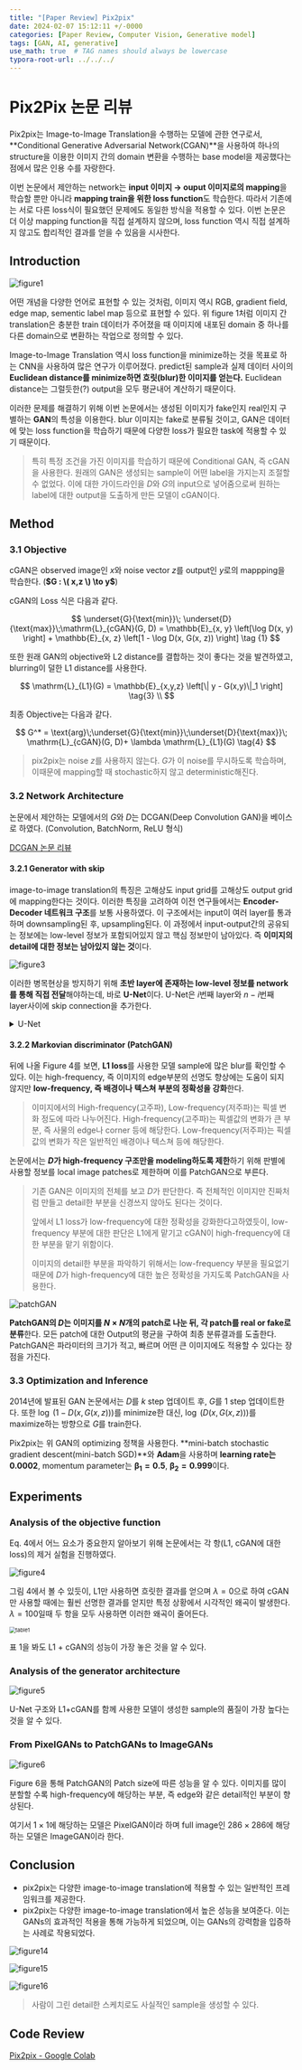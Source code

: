 ```yaml
---
title: "[Paper Review] Pix2pix"
date: 2024-02-07 15:12:11 +/-0000
categories: [Paper Review, Computer Vision, Generative model]
tags: [GAN, AI, generative]   
use_math: true  # TAG names should always be lowercase
typora-root-url: ../../../
---
```




# **Pix2Pix 논문 리뷰**

Pix2pix는 Image-to-Image Translation을 수행하는 모델에 관한 연구로서, **Conditional Generative Adversarial Network(CGAN)**을 사용하여 하나의 structure을 이용한 이미지 간의 domain 변환을 수행하는 base model을 제공했다는 점에서 많은 인용 수를 자랑한다.



이번 논문에서 제안하는 network는 **input 이미지 → ouput 이미지로의 mapping**을 학습할 뿐만 아니라 **mapping train을 위한 loss function**도 학습한다. 따라서 기존에는 서로 다른 loss식이 필요했던 문제에도 동일한 방식을 적용할 수 있다. 이번 논문은 더 이상 mapping function을 직접 설계하지 않으며, loss function 역시 직접 설계하지 않고도 합리적인 결과를 얻을 수 있음을 시사한다.



## **Introduction**

![figure1](/assets/img/pix2pix/figure1.png)

어떤 개념을 다양한 언어로 표현할 수 있는 것처럼, 이미지 역시 RGB, gradient field, edge map, sementic label map 등으로 표현할 수 있다. 위 figure 1처럼 이미지 간 translation은 충분한 train 데이터가 주어졌을 때 이미지에 내포된 domain 중 하나를 다른 domain으로 변환하는 작업으로 정의할 수 있다.

Image-to-Image Translation 역시 loss function을 minimize하는 것을 목표로 하는 CNN을 사용하여 많은 연구가 이루어졌다. predict된 sample과 실제 데이터 사이의 **Euclidean distance를 minimize하면 흐릿(blur)한 이미지를 얻는다.** Euclidean distance는 그럴듯한(?) output을 모두 평균내어 계산하기 때문이다.

이러한 문제를 해결하기 위해 이번 논문에서는 생성된 이미지가 fake인지 real인지 구별하는 **GAN**의 특성을 이용한다. blur 이미지는 fake로 분류될 것이고, GAN은 데이터에 맞는 loss function을 학습하기 때문에 다양한 loss가 필요한 task에 적용할 수 있기 때문이다.

> 특히 특정 조건을 가진 이미지를 학습하기 때문에 Conditional GAN, 즉 cGAN을 사용한다. 원래의 GAN은 생성되는 sample이 어떤 label을 가지는지 조절할수 없었다. 이에 대한 가이드라인을 $D$와 $G$의 input으로 넣어줌으로써 원하는 label에 대한 output을 도출하게 만든 모델이 cGAN이다.





## **Method**



### **3.1 Objective**



cGAN은 observed image인 $x$와 noise vector $z$를 output인 $y$로의 mappping을 학습한다. (**$G : \( x,z \) \to y$**)

cGAN의 Loss 식은 다음과 같다.



$$
\underset{G}{\text{min}}\; \underset{D}{\text{max}}\;\mathrm{L}_{cGAN}(G, D) = \mathbb{E}_{x, y} \left[\log D(x, y) \right] + \mathbb{E}_{x, z} \left[1 - \log D(x, G(x, z)) \right] \tag {1}
$$


또한 원래 GAN의 objective와 L2 distance를 결합하는 것이 좋다는 것을 발견하였고, blurring이 덜한 L1 distance를 사용한다.


$$
\mathrm{L}_{L1}(G) = \mathbb{E}_{x,y,z} \left[\| y - G(x,y)\|_1 \right] \tag{3} \\
$$


최종 Objective는 다음과 같다.


$$
G^* = \text{arg}\;\underset{G}{\text{min}}\;\underset{D}{\text{max}}\; \mathrm{L}_{cGAN}(G, D)+ \lambda \mathrm{L}_{L1}(G) \tag{4}
$$



> pix2pix는 noise $z$를 사용하지 않는다. $G$가 이 noise를 무시하도록 학습하며, 이때문에 mapping할 때 stochastic하지 않고 deterministic해진다.




### **3.2 Network Architecture**

논문에서 제안하는 모델에서의 $G$와 $D$는 DCGAN(Deep Convolution GAN)을 베이스로 하였다. (Convolution, BatchNorm, ReLU 형식)

[DCGAN 논문 리뷰](https://hahngyutak.github.io/posts/DCGAN/)



#### **3.2.1 Generator with skip**

 image-to-image translation의 특징은 고해상도 input grid를 고해상도 output grid에 mapping한다는 것이다. 이러한 특징을 고려하여 이전 연구들에서는 **Encoder-Decoder 네트워크 구조**를 보통 사용하였다. 이 구조에서는 input이 여러 layer를 통과하며 downsampling된 후, upsampling된다. 이 과정에서  input-output간의 공유되는 정보에는 low-level 정보가 포함되어있지 않고 핵심 정보만이 남아있다. 즉 **이미지의 detail에 대한 정보는 남아있지 않는 것**이다.



![figure3](/assets/img/pix2pix/figure3.png)

이러한 병목현상을 방지하기 위해 **초반 layer에 존재하는 low-level 정보를 network를 통해 직접 전달**해야하는데, 바로 **U-Net**이다. U-Net은 $i$번째 layer와 $n-i$번째 layer사이에 skip connection을 추가한다.

<details>
  <summary>U-Net</summary>

​     <img src="https://joungheekim.github.io/img/in-post/2020/2020-09-28/model_structure.gif" alt="unet_archi"> 

<a href="https://velog.io/@lighthouse97/UNet%EC%9D%98-%EC%9D%B4%ED%95%B4">U-net의 이해 </a>

</details>

#### **3.2.2 Markovian discriminator (PatchGAN)**

뒤에 나올 Figure 4를 보면, **L1 loss**를 사용한 모델 sample에 많은 blur를 확인할 수 있다. 이는 high-frequency, 즉 이미지의 edge부분의 선명도 향상에는 도움이 되지 않지만 **low-frequency, 즉 배경이나 텍스쳐 부분의 정확성을 강화**한다. 

> 이미지에서의 High-frequency(고주파), Low-frequency(저주파)는 픽셀 변화 정도에 따라 나누어진다. High-frequency(고주파)는 픽셀값의 변화가 큰 부분, 즉 사물의 edge나 corner 등에 해당한다. Low-frequency(저주파)는 픽셀값의 변화가 작은 일반적인 배경이나 텍스쳐 등에 해당한다.

논문에서는 **$D$가  high-frequency 구조만을 modeling하도록 제한**하기 위해 판별에 사용할 정보를 local image patches로 제한하며 이를 PatchGAN으로 부른다.

> 기존 GAN은 이미지의 전체를 보고 $D$가 판단한다. 즉 전체적인 이미지만 진짜처럼 만들고 detail한 부분을 신경쓰지 않아도 된다는 것이다. 
>
> 앞에서 L1 loss가 low-frequency에 대한 정확성을 강화한다고하였듯이, low-frequency 부분에 대한 판단은 L1에게 맡기고 cGAN이 high-frequency에 대한 부분을 맡기 위함이다. 
>
> 이미지의 detail한 부분을 파악하기 위해서는 low-frequency 부분을 필요없기 때문에 $D$가 high-frequency에 대한 높은 정확성을 가지도록 PatchGAN을 사용한다.



![patchGAN](/assets/img/pix2pix/patchGAN.png)

**PatchGAN의 $D$는 이미지를 $N \times N$개의 patch로 나눈 뒤, 각 patch를 real or fake로 분류**한다. 모든 patch에 대한 Output의 평균을 구하여 최종 분류결과를 도출한다. PatchGAN은 파라미터의 크기가 적고, 빠르며 어떤 큰 이미지에도 적용할 수 있다는 장점을 가진다.



### **3.3 Optimization and Inference**

2014년에 발표된 GAN 논문에서는 $D$를 $k$ step 업데이트 후, $G$를 1 step 업데이트한다. 또한 $\log \;(1-D(x, G(x,z)))$를 minimize한 대신, $\log \;(D(x,G(x, z)))$를 maximize하는 방향으로 $G$를 train한다. 

Pix2pix는 위 GAN의 optimizing 정책을 사용한다. **mini-batch stochastic gradient descent(mini-batch SGD)**와 **Adam**을 사용하며 **learning rate는 0.0002**, momentum parameter는 $\mathbf{\beta_1 = 0.5}$, $\mathbf{\beta_2 = 0.999}$이다.





## **Experiments**



### **Analysis of the objective function**

Eq. 4에서 어느 요소가 중요한지 알아보기 위해 논문에서는 각 항(L1, cGAN에 대한 loss)의 제거 실험을 진행하였다. 

![figure4](/assets/img/pix2pix/figure4.png)

그림 4에서 볼 수 있듯이, L1만 사용하면 흐릿한 결과를 얻으며 $\lambda = 0$으로 하여 cGAN만 사용할 때에는 훨씬 선명한 결과를 얻지만 특정 상황에서 시각적인 왜곡이 발생한다. $\lambda = 100$일때 두 항을 모두 사용하면 이러한 왜곡이 줄어든다.

<img src="/assets/img/pix2pix/table1.png" alt="table1" style="zoom:67%;" />

표 1을 봐도 L1 + cGAN의 성능이 가장 놓은 것을 알 수 있다.



### **Analysis of the generator architecture**

![figure5](/assets/img/pix2pix/figure5.png)

U-Net 구조와 L1+cGAN를 함께 사용한 모델이 생성한 sample의 품질이 가장 높다는 것을 알 수 있다.



### **From PixelGANs to PatchGANs to ImageGANs**

![figure6](/assets/img/pix2pix/figure6.png)

Figure 6을 통해 PatchGAN의 Patch size에 따른 성능을 알 수 있다. 이미지를 많이 분할할 수록 high-frequency에 해당하는 부분, 즉 edge와 같은 detail적인 부분이 향상된다.

여기서 $1 \times 1$에 해당하는 모델은 PixelGAN이라 하며 full image인 $286 \times 286$에 해당하는 모델은 ImageGAN이라 한다. 



## **Conclusion**

* pix2pix는 다양한 image-to-image translation에 적용할 수 있는 일반적인 프레임워크를 제공한다.
*  pix2pix는 다양한 image-to-image translation에서 높은 성능을 보여준다. 이는 GANs의 효과적인 적용을 통해 가능하게 되었으며, 이는 GANs의 강력함을 입증하는 사례로 작용되었다.



![figure14](/assets/img/pix2pix/figure14.png)

![figure15](/assets/img/pix2pix/figure15.png)

![figure16](/assets/img/pix2pix/figure16.png)

> 사람이 그린 detail한 스케치로도 사실적인 sample을 생성할 수 있다.





## **Code Review**

[Pix2pix - Google Colab](https://colab.research.google.com/drive/1pVfVmviZ3y8hAFA4ozvD8db8CRWnGD_0?usp=sharing)


